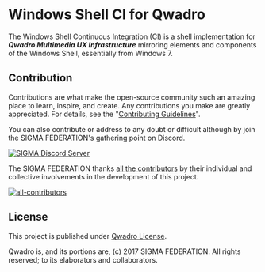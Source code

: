 # Windows Shell CI for Qwadro
The Windows Shell Continuous Integration (CI) is a shell implementation for ***Qwadro Multimedia UX Infrastructure*** mirroring elements and components of the Windows Shell, essentially from Windows 7.

## Contribution

Contributions are what make the open-source community such an amazing place to learn, inspire, and create. Any contributions you make are greatly appreciated. For details, see the "[Contributing Guidelines][contribute-guide]".

You can also contribute or address to any doubt or difficult although by join the SIGMA FEDERATION's gathering point on Discord.

[![SIGMA Discord Server](https://discord.com/api/guilds/349379672351571969/widget.png?style=banner2)](https://sigmaco.org/discord)

The SIGMA FEDERATION thanks [all the contributors][contributors] by their individual and collective involvements in the development of this project.

[![all-contributors](https://contrib.rocks/image?repo=sigmaco/winsh4d&columns=16)][contributors]

## License

This project is published under [Qwadro License][license].

Qwadro is, and its portions are, (c) 2017 SIGMA FEDERATION. All rights reserved; to its elaborators and collaborators.

[license]: https://github.com/sigmaco/winsh4d/blob/master/LICENSE.txt
[contributors]: https://github.com/sigmaco/winsh4d/graphs/contributors
[contribute-guide]: https://github.com/sigmaco/afx/blob/master/docs/CONTRIBUTING.md
